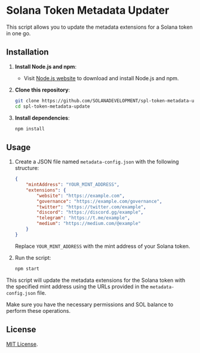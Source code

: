 # Solana Token Metadata Updater

This script allows you to update the metadata extensions for a Solana token in one go.

## Installation

1. **Install Node.js and npm**: 
   - Visit [Node.js website](https://nodejs.org/) to download and install Node.js and npm.

2. **Clone this repository**:
   ```bash
   git clone https://github.com/SOLANADEVELOPMENT/spl-token-metadata-update.git
   cd spl-token-metadata-update
   ```

3. **Install dependencies**:
   ```bash
   npm install
   ```

## Usage

1. Create a JSON file named `metadata-config.json` with the following structure:
   ```json
   {
       "mintAddress": "YOUR_MINT_ADDRESS",
       "extensions": {
           "website": "https://example.com",
           "governance": "https://example.com/governance",
           "twitter": "https://twitter.com/example",
           "discord": "https://discord.gg/example",
           "telegram": "https://t.me/example",
           "medium": "https://medium.com/@example"
       }
   }
   ```

   Replace `YOUR_MINT_ADDRESS` with the mint address of your Solana token.

2. Run the script:
   ```bash
   npm start
   ```

This script will update the metadata extensions for the Solana token with the specified mint address using the URLs provided in the `metadata-config.json` file.

Make sure you have the necessary permissions and SOL balance to perform these operations.

## License

[MIT License](LICENSE).